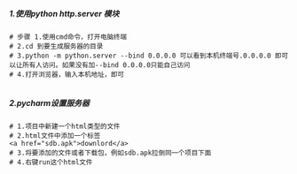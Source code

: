##### 1.使用python http.server 模块  
```
# 步骤 1.使用cmd命令，打开电脑终端  
# 2.cd 到要生成服务器的目录
# 3.python -m python.server --bind 0.0.0.0 可以看到本机终端号.0.0.0.0 即可以让所有人访问。如果没有加--bind 0.0.0.0只能自己访问
# 4.打开浏览器，输入本机地址，即可
 
```
##### 2.pycharm设置服务器
```
# 1.项目中新建一个html类型的文件
# 2.html文件中添加一个标签
<a href="sdb.apk">downlord</a>
# 3.将要添加的文件或者下载包，例如sdb.apk拉倒同一个项目下面
# 4.右键run这个html文件

```
